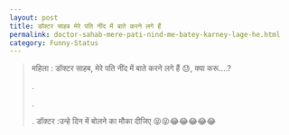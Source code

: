 ```yaml
---
layout: post
title: डॉक्टर साहब मेरे पति नींद में बाते करने लगे हैं
permalink: doctor-sahab-mere-pati-nind-me-batey-karney-lage-he.html
category: Funny-Status
---
```

> महिला : डॉक्टर साहब, मेरे पति नींद में बाते करने लगे हैं 😓, क्या करू....?
>
> . 
>
> . 
>
> . 
> डॉक्टर :उन्हे दिन में बोलने का मौका दीजिए 😝😝😂😂😂😂😂
